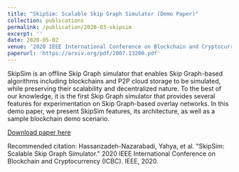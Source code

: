 ```yaml
---
title: "SkipSim: Scalable Skip Graph Simulator (Demo Paper)"
collection: publications
permalink: /publication/2020-03-skipsim
excerpt: ''
date: 2020-05-02
venue: '2020 IEEE International Conference on Blockchain and Cryptocurrency (ICBC).'
paperurl: 'https://arxiv.org/pdf/2007.13200.pdf'
---
```

SkipSim is an offline Skip Graph simulator that enables Skip Graph-based algorithms including blockchains and P2P cloud storage to be simulated, while preserving their scalability and decentralized nature. To the best of our knowledge, it is the first Skip Graph simulator that provides several features for experimentation on Skip Graph-based overlay networks. In this demo paper, we present SkipSim features, its architecture, as well as a sample blockchain demo scenario.

[Download paper here](https://arxiv.org/pdf/2007.13200.pdf)

Recommended citation: Hassanzadeh-Nazarabadi, Yahya, et al. "SkipSim: Scalable Skip Graph Simulator." 2020 IEEE International Conference on Blockchain and Cryptocurrency (ICBC). IEEE, 2020.
